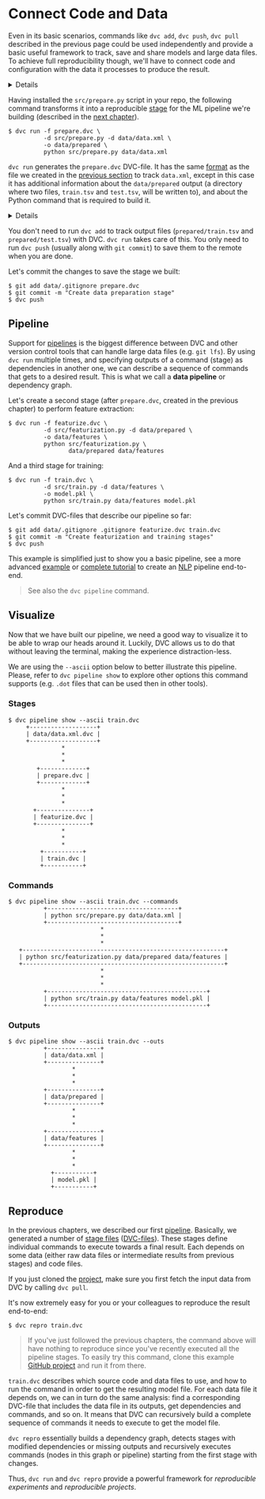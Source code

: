 # Connect Code and Data

Even in its basic scenarios, commands like `dvc add`, `dvc push`, `dvc pull`
described in the previous page could be used independently and provide a basic
useful framework to track, save and share models and large data files. To
achieve full reproducibility though, we'll have to connect code and
configuration with the data it processes to produce the result.

<details>

### Expand to prepare example code

If you've followed this _Get Started_ tutorial from the beginning, run these
commands to get the example code:

```dvc
$ wget https://code.dvc.org/get-started/code.zip
$ unzip code.zip
$ rm -f code.zip
```

Windows doesn't include the `wget` utility by default, but you can use the
browser to download `code.zip`. (Right-click
[this link](https://code.dvc.org/get-started/code.zip) and select
`Save Link As...` (Chrome). Save it into the project directory.

The workspace should now look like this:

```dvc
$ tree
.
├── data
│   ├── data.xml
│   └── data.xml.dvc
└── src
    ├── evaluate.py
    ├── featurization.py
    ├── prepare.py
    ├── requirements.txt
    └── train.py
```

Now let's install the requirements. But before we do that, we **strongly**
recommend creating a
[virtual environment](https://packaging.python.org/tutorials/installing-packages/#creating-virtual-environments):

```dvc
$ virtualenv -p python3 .env
$ echo ".env/" >> .gitignore
$ source .env/bin/activate
$ pip install -r src/requirements.txt
```

Optionally, save the progress with Git:

```dvc
$ git add .
$ git commit -m "Add source code files to repo"
```

</details>

Having installed the `src/prepare.py` script in your repo, the following command
transforms it into a reproducible [stage](/doc/command-reference/run) for the ML
pipeline we're building (described in the
[next chapter](/doc/tutorials/pipelines)).

```dvc
$ dvc run -f prepare.dvc \
          -d src/prepare.py -d data/data.xml \
          -o data/prepared \
          python src/prepare.py data/data.xml
```

`dvc run` generates the `prepare.dvc` DVC-file. It has the same
[format](/doc/user-guide/dvc-file-format) as the file we created in the
[previous section](/doc/tutorials/get-started/versioning-basics) to track
`data.xml`, except in this case it has additional information about the
`data/prepared` output (a directory where two files, `train.tsv` and `test.tsv`,
will be written to), and about the Python command that is required to build it.

<details>

### Expand to learn more about what has just happened

This is how the result should look like now:

```diff
    .
    ├── data
    │   ├── data.xml
    │   ├── data.xml.dvc
+   │   └── prepared
+   │       ├── test.tsv
+   │       └── train.tsv
+   ├── prepare.dvc
    └── src
        ├── evaluate.py
        ├── featurization.py
        ├── prepare.py
        ├── requirements.txt
        └── train.py
```

This is how `prepare.dvc` looks like:

```yaml
cmd: python src/prepare.py data/data.xml
deps:
  - md5: b4801c88a83f3bf5024c19a942993a48
    path: src/prepare.py
  - md5: a304afb96060aad90176268345e10355
    path: data/data.xml
md5: c3a73109be6c186b9d72e714bcedaddb
outs:
  - cache: true
    md5: 6836f797f3924fb46fcfd6b9f6aa6416.dir
    metric: false
    path: data/prepared
wdir: .
```

> `dvc run` is just the first of a set of DVC command required to generate a
> [pipeline](/doc/command-reference/pipeline), or in other words, instructions
> on how to build a ML model (data file) from previous data files (or
> directories).

Let's briefly mention what the command options used above mean for this
particular example:

`-f prepare.dvc` specifies a name for the DVC-file (pipeline stage). It's
optional but we recommend using it to make your project structure more readable.

`-d src/prepare.py` and `-d data/data.xml` mean that the `prepare.dvc` stage
file depends on them to produce the result. When you run `dvc repro` next time
(see next chapter) DVC will automatically check these dependencies and decide
whether this stage is up to date or whether it should be executed to regenerate
its outputs.

`-o data/prepared` specifies the output directory processed data will be put
into. The script creates two files in it – that will be used later to generate
features, train and evaluate the model.

And, the last line, `python src/prepare.py data/data.xml`, specifies a command
to run. This command is saved to the generated DVC-file, and used later by
`dvc repro`.

Hopefully, `dvc run` (and `dvc repro`) will become intuitive after a few more
Get Started chapters. You can always refer to the the command references for
more details on their behavior and options.

</details>

You don't need to run `dvc add` to track output files (`prepared/train.tsv` and
`prepared/test.tsv`) with DVC. `dvc run` takes care of this. You only need to
run `dvc push` (usually along with `git commit`) to save them to the remote when
you are done.

Let's commit the changes to save the stage we built:

```dvc
$ git add data/.gitignore prepare.dvc
$ git commit -m "Create data preparation stage"
$ dvc push
```

## Pipeline

Support for [pipelines](/doc/command-reference/pipeline) is the biggest
difference between DVC and other version control tools that can handle large
data files (e.g. `git lfs`). By using `dvc run` multiple times, and specifying
outputs of a command (stage) as dependencies in another one, we can describe a
sequence of commands that gets to a desired result. This is what we call a
**data pipeline** or dependency graph.

Let's create a second stage (after `prepare.dvc`, created in the previous
chapter) to perform feature extraction:

```dvc
$ dvc run -f featurize.dvc \
          -d src/featurization.py -d data/prepared \
          -o data/features \
          python src/featurization.py \
                 data/prepared data/features
```

And a third stage for training:

```dvc
$ dvc run -f train.dvc \
          -d src/train.py -d data/features \
          -o model.pkl \
          python src/train.py data/features model.pkl
```

Let's commit DVC-files that describe our pipeline so far:

```dvc
$ git add data/.gitignore .gitignore featurize.dvc train.dvc
$ git commit -m "Create featurization and training stages"
$ dvc push
```

This example is simplified just to show you a basic pipeline, see a more
advanced [example](/doc/tutorials/pipelines) or
[complete tutorial](/doc/tutorials/pipelines) to create an
[NLP](https://en.wikipedia.org/wiki/Natural_language_processing) pipeline
end-to-end.

> See also the `dvc pipeline` command.

## Visualize

Now that we have built our pipeline, we need a good way to visualize it to be
able to wrap our heads around it. Luckily, DVC allows us to do that without
leaving the terminal, making the experience distraction-less.

We are using the `--ascii` option below to better illustrate this pipeline.
Please, refer to `dvc pipeline show` to explore other options this command
supports (e.g. `.dot` files that can be used then in other tools).

### Stages

```dvc
$ dvc pipeline show --ascii train.dvc
     +-------------------+
     | data/data.xml.dvc |
     +-------------------+
               *
               *
               *
        +-------------+
        | prepare.dvc |
        +-------------+
               *
               *
               *
       +---------------+
       | featurize.dvc |
       +---------------+
               *
               *
               *
         +-----------+
         | train.dvc |
         +-----------+
```

### Commands

```dvc
$ dvc pipeline show --ascii train.dvc --commands
          +-------------------------------------+
          | python src/prepare.py data/data.xml |
          +-------------------------------------+
                          *
                          *
                          *
   +---------------------------------------------------------+
   | python src/featurization.py data/prepared data/features |
   +---------------------------------------------------------+
                          *
                          *
                          *
          +---------------------------------------------+
          | python src/train.py data/features model.pkl |
          +---------------------------------------------+
```

### Outputs

```dvc
$ dvc pipeline show --ascii train.dvc --outs
          +---------------+
          | data/data.xml |
          +---------------+
                  *
                  *
                  *
          +---------------+
          | data/prepared |
          +---------------+
                  *
                  *
                  *
          +---------------+
          | data/features |
          +---------------+
                  *
                  *
                  *
            +-----------+
            | model.pkl |
            +-----------+
```

## Reproduce

In the previous chapters, we described our first
[pipeline](/doc/command-reference/pipeline). Basically, we generated a number of
[stage files](/doc/command-reference/run)
([DVC-files](/doc/user-guide/dvc-file-format)). These stages define individual
commands to execute towards a final result. Each depends on some data (either
raw data files or intermediate results from previous stages) and code files.

If you just cloned the
[project](https://github.com/iterative/example-get-started), make sure you first
fetch the input data from DVC by calling `dvc pull`.

It's now extremely easy for you or your colleagues to reproduce the result
end-to-end:

```dvc
$ dvc repro train.dvc
```

> If you've just followed the previous chapters, the command above will have
> nothing to reproduce since you've recently executed all the pipeline stages.
> To easily try this command, clone this example
> [GitHub project](https://github.com/iterative/example-get-started) and run it
> from there.

`train.dvc` describes which source code and data files to use, and how to run
the command in order to get the resulting model file. For each data file it
depends on, we can in turn do the same analysis: find a corresponding DVC-file
that includes the data file in its outputs, get dependencies and commands, and
so on. It means that DVC can recursively build a complete sequence of commands
it needs to execute to get the model file.

`dvc repro` essentially builds a dependency graph, detects stages with modified
dependencies or missing outputs and recursively executes commands (nodes in this
graph or pipeline) starting from the first stage with changes.

Thus, `dvc run` and `dvc repro` provide a powerful framework for _reproducible
experiments_ and _reproducible projects_.
